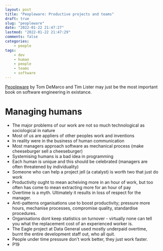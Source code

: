 ```yaml
---
layout: post
title: "Peopleware: Productive projects and teams"
draft: true
slug: "peopleware"
date: "2022-01-22 21:47:27"
lastmod: "2022-01-22 21:47:29"
comments: false
categories:
    - people
tags:
    - dev
    - human
    - people
    - teams
    - software
---
```


[Peopleware](https://www.goodreads.com/book/show/67825.Peopleware) by Tom DeMarco and Tim Lister may just be the most important book on software engineering in existance.

# Managing humans

- The major problems of our work are not so much technological as sociological in nature
- Most of us are appliers of other peoples work and inventions
- In reality were in the business of human communication
- Most managers approach software as mechanical process (make cheeseburger sell a cheeseburger)
- Systemising humans is a bad idea in programming
- Each human is unique and this should be celebrated (managers are often threatened by individuality)
- Someone who can help a project jell (a catalyst) is worth two that just do work
- Productivity ought to mean acheiving more in an hour of work, but too often has come to mean extracting more for an hour of pay
- Overtime is a myth. Ultimately it results in loss of respect for the manager.
- Anti-patterns organisations use to boost productivity; pressure more hours, mechanise processes, compromise quality, standardise procedures.
- Organisations dont keep statistics on turnover - virtually none can tell you what the replacement cost of an experienced worker is.
- The Eagle project at Data General used mostly underpaid overtime, burnt the entire development staff out, who all quit.
- People under time pressure don't work better, they just work faster.
- P19

